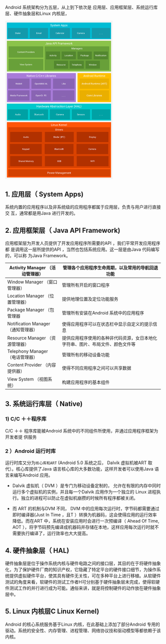 Android 系统架构分为五层，从上到下依次是
应用层、应用框架层、系统运行库层、硬件抽象层和Linux 内核层，

 <img src=".\android-stack_2x.png" style="zoom:50%;" />

## 1. 应用层（ System Apps)
   系统内置的应用程序以及非系统级的应用程序都属于应用层，负责与用户进行直接交
   互，通常都是用Java 进行开发的。
## 2. 应用框架层（ Java API Framework)
   应用框架层为开发人员提供了开发应用程序所需要的API ，我们平常开发应用程序都
   是调用这一层所提供的API ，当然也包括系统应用。这一层是由Java 代码编写的，可以称
   为Java Framework。

| Activity Manager （活动管理器）     | 管理各个应用程序生命周期，以及常用的导航回退功能             |
| ----------------------------------- | ------------------------------------------------------------ |
| Window Manager （窗口管理器）       | 管理所有开启的窗口程序                                       |
| Location Manager （位置管理器）     | 提供地理位置及定位功能服务                                   |
| Package Manager （包管理器          | 管理所有安装在Android 系统中的应用程序                       |
| Notification Manager （通知管理器） | 使得应用程序可以在状态栏中显示自定义的提示信息               |
| Resource Manager （资源管理器）     | 提供应用程序使用的各种非代码资源，女日本地化字符串、图片、布局文件、颜色文件等 |
| Telephony Manager （电话管理器）    | 管理所有的移动设备功能                                       |
| Content Provider （内容提供器）     | 使得不同应用程序之间可以共享数据                             |
| View System （视图系统）            | 构建应用程序的基本组件                                       |



 



 

## 3. 系统运行库层（ Native)

   

###  1) C/C ＋＋程序库
   C/C ＋＋ 程序库能被Android 系统中的不同组件所使用，井通过应用程序框架为开发者提
   供服务

 ###  2 ）Android 运行时库
   运行时库又分为`核心库和ART` (Android 5.0 系统之后， Dalvik 虚拟机被ART 取代）。核心库提供了Java 语言核心库的大多数功能，这样开发者可以使用Java 语言来编写Android 应用。

* Dalvik 虚拟机（ DVM ）是专门为移动设备定制的， 允许在有限的内存中同时运行多个虚拟机的实例，并且每一个Dalvik 应用作为一个独立的    Linux 进程执行。独立的进程可以防止在虚拟机崩攒的时候所有程序都被关闭。

* 而 ART 的机制与DVM 不同， DVM 中的应用每次运行时，字节码都需要通过即时编译器(Just In Time ，且T ）转换为机器码，这会使得应用的运行效率降低。而在ART 中，系统在安装应用时会进行一次预编译（ Ahead Of Time, AOT ），将字节码预先编译成机器码并存储在本地，这样应用每次运行时就不需要执行编译了，运行效率也大大提高。

## 4. 硬件抽象层（ HAL)
硬件抽象层是位于操作系统内核与硬件电路之间的接口层，其目的在于将硬件抽象化，为了保护硬件厂商的知识产权，它隐藏了特定平台的硬件接口细节，为操作系统提供虚拟硬件平台，使其具有硬件无关性，可在多种平台上进行移植。从软硬件测试的角度来看，软硬件的测试工作者H可分别基于硬件抽象层未完成，使得软硬件测试工作的并行进行成为可能。通俗来讲，就是将控制硬件的动作放在硬件抽象层中。

## 5. Linux 内核层C Linux Kernel)
   Android 的核心系统服务基于Linux 内核，在此基础上添加了部分Android 专用的驱动。系统的安全性、内存管理、进程管理、网络协议技和驱动模型等都依赖于该内核。
   